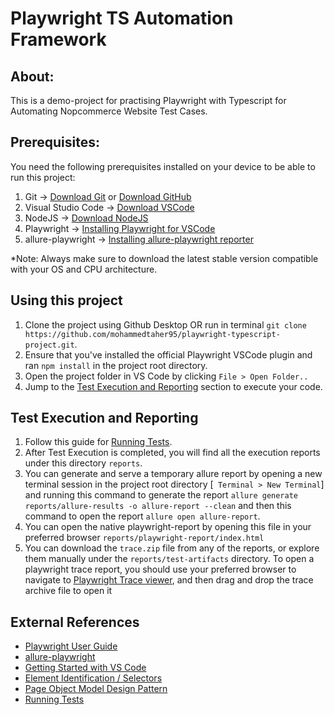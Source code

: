 # Playwright TS Automation Framework

## About:

This is a demo-project for practising Playwright with Typescript for Automating Nopcommerce Website Test Cases.

## Prerequisites:

You need the following prerequisites installed on your device to be able to run this project:

1. Git -> [Download Git](https://git-scm.com/downloads) or [Download GitHub](https://desktop.github.com/)
2. Visual Studio Code -> [Download VSCode](https://code.visualstudio.com/download)
3. NodeJS -> [Download NodeJS](https://nodejs.org/en/download/)
4. Playwright -> [Installing Playwright for VSCode](https://playwright.dev/docs/getting-started-vscode)
5. allure-playwright -> [Installing allure-playwright reporter](https://www.npmjs.com/package/allure-playwright)

\*Note: Always make sure to download the latest stable version compatible with your OS and CPU architecture.

## Using this project

1. Clone the project using Github Desktop OR run in terminal `git clone https://github.com/mohammedtaher95/playwright-typescript-project.git`.
2. Ensure that you've installed the official Playwright VSCode plugin and ran `npm install` in the project root directory.
3. Open the project folder in VS Code by clicking `File > Open Folder..`
4. Jump to the [Test Execution and Reporting](#reporting) section to execute your code.

## <a name="reporting"></a>Test Execution and Reporting

1. Follow this guide for [Running Tests](https://playwright.dev/docs/getting-started-vscode#running-tests).
2. After Test Execution is completed, you will find all the execution reports under this directory `reports`.
3. You can generate and serve a temporary allure report by opening a new terminal session in the project root directory [``` Terminal > New Terminal```] and running this command to generate the report `allure generate reports/allure-results -o allure-report --clean` and then this command to open the report `allure open allure-report`.
4. You can open the native playwright-report by opening this file in your preferred browser `reports/playwright-report/index.html`
5. You can download the `trace.zip` file from any of the reports, or explore them manually under the `reports/test-artifacts` directory. To open a playwright trace report, you should use your preferred browser to navigate to [Playwright Trace viewer](https://trace.playwright.dev/), and then drag and drop the trace archive file to open it

## External References

- [Playwright User Guide](https://playwright.dev/docs/test-annotations)
- [allure-playwright](https://github.com/allure-framework/allure-js/blob/main/packages/allure-playwright/README.md)
- [Getting Started with VS Code](https://playwright.dev/docs/getting-started-vscode)
- [Element Identification / Selectors](https://playwright.dev/docs/locators)
- [Page Object Model Design Pattern](https://playwright.dev/docs/pom)
- [Running Tests](https://playwright.dev/docs/running-tests)
